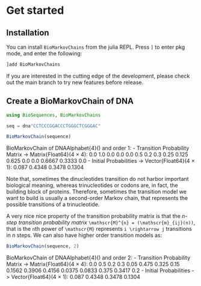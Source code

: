 # Get started

## Installation

You can install `BioMarkovChains` from the julia REPL. Press `]` to enter pkg
mode, and enter the following:

```julia
]add BioMarkovChains
```

If you are interested in the cutting edge of the development, please check out the main branch to try new features before release.

## Create a BioMarkovChain of DNA

``` julia
using BioSequences, BioMarkovChains

seq = dna"CCTCCCGGACCCTGGGCTCGGGAC"

BioMarkovChain(sequence)
```

  BioMarkovChain of DNAAlphabet{4}() and order 1:
    - Transition Probability Matrix -> Matrix{Float64}(4 × 4):
     0.0     1.0     0.0     0.0
     0.0     0.5     0.2     0.3
     0.25    0.125   0.625   0.0
     0.0     0.6667  0.3333  0.0
    - Initial Probabilities -> Vector{Float64}(4 × 1):
     0.087   0.4348  0.3478  0.1304

Note that, sometimes the dinucleotides transition do not harbor important biological meaning, whereas trinucleotides or codons are, in
fact, the building block of proteins. Therefore, sometimes the transition model we want to build is usually a second-order Markov chain, that represents the possible transitions of a trinucleotide.

A very nice nice property of the transition probability matrix is that the *n-step transition probability matrix* ``\mathscr{M}^{n} = (\mathscr{m}_{ij}(n))``, that is the ``n``th power of ``\mathscr{M}`` represents ``i \rightarrow j`` transitions in *n* steps. We can also have higher order transition models as:

``` julia
BioMarkovChain(sequence, 2)
```

  BioMarkovChain of DNAAlphabet{4}() and order 2:
    - Transition Probability Matrix -> Matrix{Float64}(4 × 4):
     0.0     0.5     0.2     0.3
     0.05    0.475   0.325   0.15
     0.1562  0.3906  0.4156  0.0375
     0.0833  0.375   0.3417  0.2
    - Initial Probabilities -> Vector{Float64}(4 × 1):
     0.087   0.4348  0.3478  0.1304